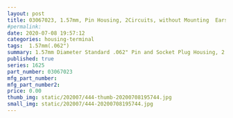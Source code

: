 ```yaml
---
layout: post
title: 03067023, 1.57mm, Pin Housing, 2Circuits, without Mounting  Ears, Black
#permalink: 
date: 2020-07-08 19:57:12
categories: housing-terminal
tags:  1.57mm(.062")
summary: 1.57mm Diameter Standard .062" Pin and Socket Plug Housing, 2 Circuits, without Mounting Ears, Black
published: true 
series: 1625
part_number: 03067023
mfg_part_number: 
mfg_part_number2: 
price: 0.00
thumb_img: static/202007/444-thumb-20200708195744.jpg
small_img: static/202007/444-20200708195744.jpg
---
```




